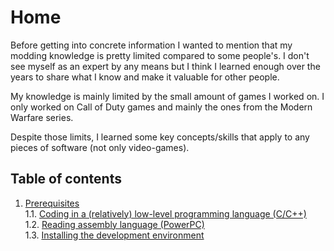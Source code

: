 # Home
Before getting into concrete information I wanted to mention that my modding knowledge is pretty limited compared to some people's. I don't see myself as an expert by any means but I think I learned enough over the years to share what I know and make it valuable for other people.

My knowledge is mainly limited by the small amount of games I worked on. I only worked on Call of Duty games and mainly the ones from the Modern Warfare series.

Despite those limits, I learned some key concepts/skills that apply to any pieces of software (not only video-games).

## Table of contents
1. [Prerequisites](Prerequisites/prerequisites.md)  
  1.1. [Coding in a (relatively) low-level programming language (C/C++)](Prerequisites/coding.md)  
  1.2. [Reading assembly language (PowerPC)](Prerequisites/assembly.md)  
  1.3. [Installing the development environment](Prerequisites/install-env.md)  

